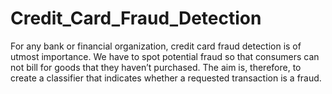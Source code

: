 # Credit_Card_Fraud_Detection
For any bank or financial organization, credit card fraud detection is of utmost importance. We have to spot potential fraud so that consumers can not bill for goods that they haven’t purchased. The aim is, therefore, to create a classifier that indicates whether a requested transaction is a fraud.
